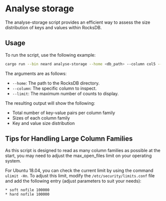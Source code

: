 # Analyse storage

The analyse-storage script provides an efficient way to assess the size distribution
of keys and values within RocksDB.

## Usage

To run the script, use the following example:
```bash
cargo run --bin neard analyse-storage --home <db_path> --column col5 --limit 50
```
The arguments are as follows:

 - `--home`: The path to the RocksDB directory.
 - `--column`: The specific column to inspect.
 - `--limit`: The maximum number of counts to display.

The resulting output will show the following:

 - Total number of key-value pairs per column family
 - Sizes of each column family
 - Key and value size distribution


## Tips for Handling Large Column Families
As this script is designed to read as many column families as possible at the start,
you may need to adjust the max_open_files limit on your operating system.

For Ubuntu 18.04, you can check the current limit by using the command `ulimit -Hn`.
To adjust this limit, modify the `/etc/security/limits.conf` file and add the following
entry (adjust parameters to suit your needs):
```
* soft nofile 100000
* hard nofile 100000
```


